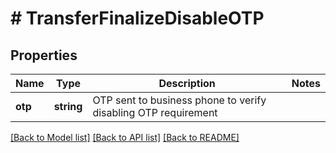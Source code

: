 # # TransferFinalizeDisableOTP

## Properties

Name | Type | Description | Notes
------------ | ------------- | ------------- | -------------
**otp** | **string** | OTP sent to business phone to verify disabling OTP requirement |

[[Back to Model list]](../../README.md#models) [[Back to API list]](../../README.md#endpoints) [[Back to README]](../../README.md)
